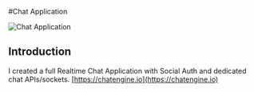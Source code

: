 #Chat Application

![Chat Application](https://i.ibb.co/GJwyy9m/Bv9-Js3-QLOLY-HD.jpg)

## Introduction

I created a full Realtime Chat Application with Social Auth and dedicated chat APIs/sockets.
[https://chatengine.io](https://chatengine.io)

